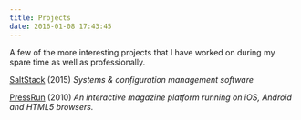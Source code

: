 ```yaml
---
title: Projects
date: 2016-01-08 17:43:45
---
```

A few of the more interesting projects that I have worked on during my spare time as well as professionally.

[SaltStack](saltstack/) (2015)
*Systems & configuration management software*

[PressRun](pressrun/) (2010)
*An interactive magazine platform running on iOS, Android and HTML5 browsers.*